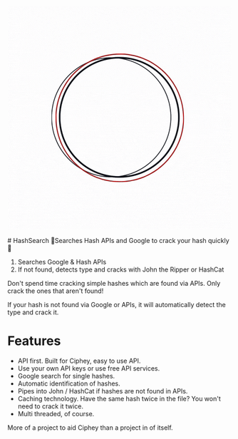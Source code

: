 <p align="center">
<img src="Pictures/logo.gif">
</p>
# HashSearch
🔎Searches Hash APIs and Google to crack your hash quickly🔎

1. Searches Google & Hash APIs
2. If not found, detects type and cracks with John the Ripper or HashCat

Don't spend time cracking simple hashes which are found via APIs. Only crack the ones that aren't found!

If your hash is not found via Google or APIs, it will automatically detect the type and crack it.

# Features
* API first. Built for Ciphey, easy to use API.
* Use your own API keys or use free API services.
* Google search for single hashes.
* Automatic identification of hashes.
* Pipes into John / HashCat if hashes are not found in APIs.
* Caching technology. Have the same hash twice in the file? You won't need to crack it twice.
* Multi threaded, of course.

More of a project to aid Ciphey than a project in of itself.

